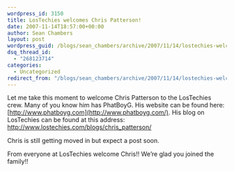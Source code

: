 ```yaml
---
wordpress_id: 3150
title: LosTechies welcomes Chris Patterson!
date: 2007-11-14T18:57:00+00:00
author: Sean Chambers
layout: post
wordpress_guid: /blogs/sean_chambers/archive/2007/11/14/lostechies-welcomes-chris-patterson.aspx
dsq_thread_id:
  - "268123714"
categories:
  - Uncategorized
redirect_from: "/blogs/sean_chambers/archive/2007/11/14/lostechies-welcomes-chris-patterson.aspx/"
---
```

Let me take this moment to welcome Chris Patterson to the LosTechies crew. Many of you know him has PhatBoyG. His website can be found here: [http://www.phatboyg.com](http://www.phatboyg.com/). His blog on LosTechies can be found at this address: <http://www.lostechies.com/blogs/chris_patterson/>


  


Chris is still getting moved in but expect a post soon.


  


From everyone at LosTechies welcome Chris!! We&#8217;re glad you joined the family!!